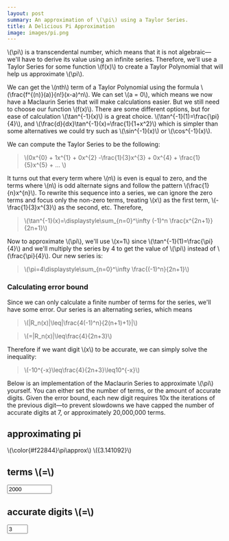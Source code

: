 ```yaml
---
layout: post
summary: An approximation of \(\pi\) using a Taylor Series.
title: A Delicious Pi Approximation
image: images/pi.png
---
```


\\(\pi\\) is a transcendental number, which means that it is not algebraic—we'll have to derive its value using an infinite series. Therefore, we'll use a 
Taylor Series for some function \\(f(x)\\) to create a Taylor Polynomial that will help us approximate \\(\pi\\).

We can get the \\(nth\\) term of a Taylor Polynomial using the formula
\\(\frac{f^{(n)}(a)}{n!}(x-a)^n\\). We can set \\(a = 0\\), which means we now have a Maclaurin Series that will make calculations easier. But we
still need to choose our function \\(f(x)\\). There are some different options, but for ease of calculation \\(\tan^{-1}(x)\\) is a great choice.
\\(\tan^{-1}(1)=\frac{\pi}{4}\\), and
\\(\frac{d}{dx}\tan^{-1}(x)=\frac{1}{1+x^2}\\) which is simpler than some alternatives we could try such as \\(\sin^{-1}(x)\\) or \\(\cos^{-1}(x)\\).

We can compute the Taylor Series to be the following:

> \\(0x^{0} + 1x^{1} + 0x^{2} -\frac{1}{3}x^{3} + 0x^{4} + \frac{1}{5}x^{5} + ... \\)

It turns out that every term where \\(n\\) is even is equal to zero, and the terms where \\(n\\) is odd alternate signs and follow the pattern \\(\frac{1}{n}x^{n}\\). To rewrite this sequence into a series, we can ignore the zero terms and focus only the non-zero terms, treating \\(x\\) as the first term, \\(-\frac{1}{3}x^{3}\\) as the second, etc. Therefore, 
>\\(\tan^{-1}(x)=\displaystyle\sum_{n=0}^\infty (-1)^n \frac{x^{2n+1}}{2n+1}\\)


Now to approximate \\(\pi\\), we'll use \\(x=1\\) since \\(\tan^{-1}(1)=\frac{\pi}{4}\\) and we'll multiply the series by 4 to get the value of \\(\pi\\) instead of \\(\frac{\pi}{4}\\). Our new series is:
> \\(\pi=4\displaystyle\sum_{n=0}^\infty  \frac{(-1)^n}{2n+1}\\)

### Calculating error bound

Since we can only calculate a finite number of terms for the series, we'll have some error. Our series is an alternating series, which means
>\\(\|R_n(x)\|\leq\|\frac{4(-1)^n}{2(n+1)+1}\|\\)

>\\(=\|R_n(x)\|\leq\frac{4}{2n+3}\\)

Therefore if we want digit \\(x\\) to be accurate, we can simply solve the inequality:
> \\(-10^{-x}\leq\frac{4}{2n+3}\leq10^{-x}\\) 

Below is an implementation of the Maclaurin Series to approximate \\(\pi\\) yourself. You can either set the number of terms, or the amount of accurate digits. Given the error bound, each new digit requires 10x the iterations of the previous digit—to prevent slowdowns we have capped the number of accurate digits at 7, or approximately 20,000,000 terms. 

<aside>
<script src="pi.js"></script>
<div id="pi-approx">
    <h1>approximating pi</h1>
    <div id="approximation">
        \(\color{#f22844}\pi\approx\) <span id="pi-result">\({3.141092}\)</span>
    </div>
    <div id="controls">
        <div><h2>terms \(=\) </h2><input id="n-value" type="number" step="1" min="0" max="20000000" value="2000"></div>
        <div><h2>accurate digits \(=\) </h2><input id="accurate-digits" type="number" step="1" min="0" max="7" value="3"></div>
    </div>
</div>
</aside>